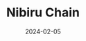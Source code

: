 ---  
layout: startup_page  
title: "Nibiru Chain"  
id: "nibiru.fi"  
permalink: "/nibiruchainnibiru.fi02052024/"  
website: "https://nibiru.fi/"  
funding_round: "Strategic Investment"  
funding_amount: "$12M"  
investors: "Kraken Ventures, ArkStream, NGC Ventures, Master Ventures, Tribe Capital, Banter Capital"  
about: "Nibiru Chain is a general-purpose layer 1 blockchain focused on creating a developer and user-friendly smart contract ecosystem. It boasts high transaction speeds (40K TPS) and robust security, supporting various sectors including real-world assets, gaming, and DeFi. The platform aims to accelerate mainstream Web3 adoption through innovation at every layer of its stack."  
markets: "Blockchain, DeFi, Gaming, Real-world assets, Cryptocurrency, Financial Exchanges, Information Technology, Software, FinTech"  
hq: "Grand Cayman, Cayman Islands"  
founded_year: "2022"  
linkedin: "https://www.linkedin.com/company/nibiruchain"  
twitter: "https://twitter.com/NibiruChain"  
instagram: ""  
facebook: ""  
crunchbase: "https://www.crunchbase.com/organization/nibiru"  
pitchbook: "https://pitchbook.com/profiles/company/506971-99"  

date_display: "05-Feb-2024"  
date: "2024-02-05"

# SEO Optimization  
meta_title: "Nibiru Chain - Strategic Investment Funding ($12M)"  
meta_description: "Nibiru Chain, Nibiru Chain is a general-purpose layer 1 blockchain focused on creating a developer and user-friendly smart contract ecosystem. It boasts high transa..."  
meta_keywords: "Nibiru Chain, Blockchain, DeFi, Gaming, Real-world assets, Cryptocurrency, Financial Exchanges, Information Technology, Software, FinTech, Strategic Investment funding"  
canonical_url: "https://startup.projectstartups.com/nibiruchainnibiru.fi02052024/"  
---